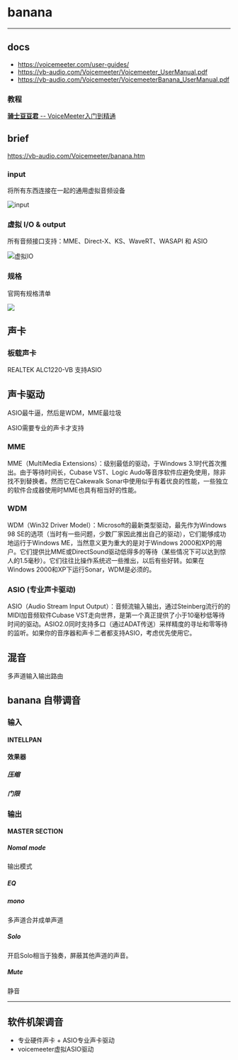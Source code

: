 # banana

---

## docs

- https://voicemeeter.com/user-guides/
- https://vb-audio.com/Voicemeeter/Voicemeeter_UserManual.pdf
- https://vb-audio.com/Voicemeeter/VoicemeeterBanana_UserManual.pdf

### 教程

[**骑士豆豆君** -- VoiceMeeter入门到精通](https://space.bilibili.com/177930661/channel/detail?cid=91045&ctype=0)

## brief

https://vb-audio.com/Voicemeeter/banana.htm

### input

将所有东西连接在一起的通用虚拟音频设备

![input](https://vb-audio.com/Voicemeeter/VoicemeeterBananaConnectivity.gif)

### 虚拟 I/O & output

所有音频接口支持：MME、Direct-X、KS、WaveRT、WASAPI 和 ASIO

![虚拟IO](https://vb-audio.com/Voicemeeter/VoicemeeterBananaUniversalAudioDevice.jpg)



### 规格

官网有规格清单

![](https://vb-audio.com/Voicemeeter/VoicemeeterBananaConnectionDiagram.gif)



## 声卡

### 板载声卡

REALTEK ALC1220-VB 支持ASIO



## 声卡驱动

ASIO最牛逼，然后是WDM，MME最垃圾

ASIO需要专业的声卡才支持

### MME

MME（MultiMedia Extensions）：级别最低的驱动，于Windows 3.1时代首次推出。由于等待时间长，Cubase VST、Logic Audo等音序软件应避免使用，除非找不到替换者。然而它在Cakewalk Sonar中使用似乎有着优良的性能，一些独立的软件合成器使用时MME也具有相当好的性能。

### WDM

WDM（Win32 Driver Model）：Microsoft的最新类型驱动，最先作为Windows 98 SE的选项（当时有一些问题，少数厂家因此推出自己的驱动），它们能够成功地运行于Windows ME，当然意义更为重大的是对于Windows 2000和XP的用户。它们提供比MME或DirectSound驱动低得多的等待（某些情况下可以达到惊人的1.5毫秒）。它们往往比操作系统迟一些推出，以后有些好转。如果在Windows 2000和XP下运行Sonar，WDM是必须的。

### ASIO (专业声卡驱动)

ASIO（Audio Stream Input Output）：音频流输入输出，通过Steinberg流行的的MIDI加音频软件Cubase VST走向世界，是第一个真正提供了小于10毫秒低等待时间的驱动。ASIO2.0同时支持多口（通过ADAT传送）采样精度的寻址和零等待的监听。如果你的音序器和声卡二者都支持ASIO，考虑优先使用它。



## 混音 

多声道输入输出路由



## banana 自带调音

### 输入

#### INTELLPAN

#### 效果器

##### 压缩 

##### 门限



### 输出

#### MASTER SECTION

##### Nomal mode

输出模式

##### EQ



##### mono

多声道合并成单声道

##### Solo

开启Solo相当于独奏，屏蔽其他声道的声音。

##### Mute

静音

---

## 软件机架调音

- 专业硬件声卡 + ASIO专业声卡驱动
- voicemeeter虚拟ASIO驱动

